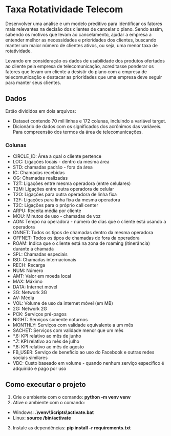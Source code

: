 # Taxa Rotatividade Telecom

Desenvolver uma análise e um modelo preditivo para identificar os fatores mais relevantes na decisão dos clientes de cancelar o plano. Sendo assim, sabendo os motivos que levam ao cancelamento, ajudar a empresa a entender melhor as necessidades e prioridades dos clientes, buscando manter um maior número de clientes ativos, ou seja, uma menor taxa de rotatividade.

Levando em consideração os dados de usabilidade dos produtos ofertados ao cliente pela empresa de telecomunicação, acreditasse ponderar os fatores que levam um cliente a desistir do plano com a empresa de telecomunicação e destacar as prioridades que uma empresa deve seguir para manter seus clientes.

## Dados

Estão divididos em dois arquivos:

* Dataset contendo 70 mil linhas e 172 colunas, incluindo a variável target.
* Dicionário de dados com os significados dos acrônimos das variáveis. Para compreensão dos termos da área de telecomunicações.

### Colunas

* CIRCLE_ID: Área a qual o cliente pertence
* LOC: Ligações locais - dentro da mesma área
* STD: chamadas padrão - fora da área
* IC: Chamadas recebidas
* OG: Chamadas realizadas
* T2T: Ligações entre mesma operadora (entre celulares)
* T2M: Ligações entre outra operadora de celular
* T2O: Ligações para outra operadora de linha fixa
* T2F: Ligações para linha fixa da mesma operadora
* T2C: Ligações para o próprio call center
* ARPU: Receita média por cliente
* MOU: Minutos de uso - chamadas de voz
* AON: Tempo na operadora - número de dias que o cliente está usando a operadora
* ONNET: Todos os tipos de chamadas dentro da mesma operadora
* OFFNET: Todos os tipos de chamadas de fora da operadora
* ROAM: Indica que o cliente está na zona de roaming (itinerância) durante a chamada
* SPL: Chamadas especiais
* ISD: Chamadas internacionais
* RECH: Recarga
* NUM: Número
* AMT: Valor em moeda local
* MAX: Máximo
* DATA: Internet móvel
* 3G: Network 3G
* AV: Média
* VOL: Volume de uso da internet móvel (em MB)
* 2G: Network 2G
* PCK: Serviços pré-pagos
* NIGHT: Serviços somente noturnos
* MONTHLY: Serviços com validade equivalente a um mês
* SACHET: Serviços com validade menor que um mês
* *.6: KPI relativo ao mês de junho
* *.7: KPI relativo ao mês de julho
* *.8: KPI relativo ao mês de agosto
* FB_USER: Serviço de benefício ao uso do Facebook e outras redes sociais similares
* VBC: Custo baseado em volume - quando nenhum serviço específico é adquirido e pago por uso

## Como executar o projeto
1. Crie o ambiente com o comando:
**python -m venv venv**
2. Ative o ambiente com o comando:
* Windows: **.\venv\Scripts\activate.bat**
* Linux: **source <venv>/bin/activate**
3. Instale as dependências: **pip install -r requirements.txt**